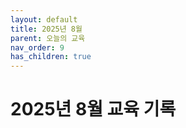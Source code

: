```yaml
---
layout: default
title: 2025년 8월
parent: 오늘의 교육
nav_order: 9
has_children: true
---
```

# 2025년 8월 교육 기록
